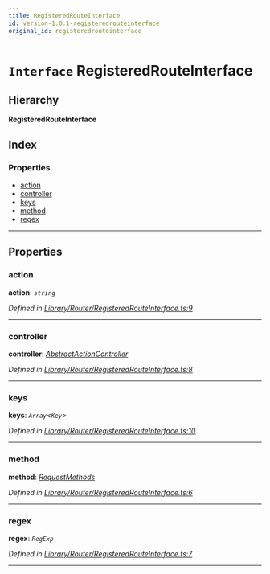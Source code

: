 ```yaml
---
title: RegisteredRouteInterface
id: version-1.0.1-registeredrouteinterface
original_id: registeredrouteinterface
---
```


# `Interface` RegisteredRouteInterface

## Hierarchy

**RegisteredRouteInterface**

## Index

### Properties

* [action](registeredrouteinterface#action)
* [controller](registeredrouteinterface#controller)
* [keys](registeredrouteinterface#keys)
* [method](registeredrouteinterface#method)
* [regex](registeredrouteinterface#regex)

---

## Properties

<a id="action"></a>

###  action

**action**: *`string`*

*Defined in [Library/Router/RegisteredRouteInterface.ts:9](https://github.com/SpoonX/stix/blob/573086e/src/Library/Router/RegisteredRouteInterface.ts#L9)*

___
<a id="controller"></a>

###  controller

**controller**: *[AbstractActionController](../classes/abstractactioncontroller)*

*Defined in [Library/Router/RegisteredRouteInterface.ts:8](https://github.com/SpoonX/stix/blob/573086e/src/Library/Router/RegisteredRouteInterface.ts#L8)*

___
<a id="keys"></a>

###  keys

**keys**: *`Array`<`Key`>*

*Defined in [Library/Router/RegisteredRouteInterface.ts:10](https://github.com/SpoonX/stix/blob/573086e/src/Library/Router/RegisteredRouteInterface.ts#L10)*

___
<a id="method"></a>

###  method

**method**: *[RequestMethods](../enums/requestmethods)*

*Defined in [Library/Router/RegisteredRouteInterface.ts:6](https://github.com/SpoonX/stix/blob/573086e/src/Library/Router/RegisteredRouteInterface.ts#L6)*

___
<a id="regex"></a>

###  regex

**regex**: *`RegExp`*

*Defined in [Library/Router/RegisteredRouteInterface.ts:7](https://github.com/SpoonX/stix/blob/573086e/src/Library/Router/RegisteredRouteInterface.ts#L7)*

___

